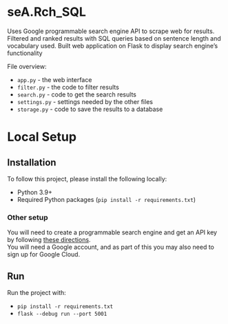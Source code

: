 # seA.Rch_SQL

Uses Google programmable search engine API to scrape web for results. Filtered and ranked results with SQL queries based on sentence length and
vocabulary used. Built web application on Flask to display search engine’s functionality

File overview:

* `app.py` - the web interface
* `filter.py` - the code to filter results
* `search.py` - code to get the search results
* `settings.py` - settings needed by the other files
* `storage.py` - code to save the results to a database

# Local Setup

## Installation

To follow this project, please install the following locally:

* Python 3.9+
* Required Python packages (`pip install -r requirements.txt`)

### Other setup

You will need to create a programmable search engine and get an API key by following [these directions](https://developers.google.com/custom-search/v1/introduction).  
You will need a Google account, and as part of this you may also need to sign up for Google Cloud.

## Run

Run the project with:

* `pip install -r requirements.txt`
* `flask --debug run --port 5001`

